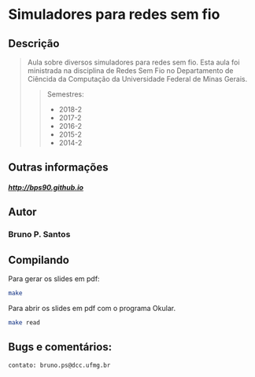 Simuladores para redes sem fio
=====================================
## Descrição

> Aula sobre diversos simuladores para redes sem fio.
> Esta aula foi ministrada na disciplina de Redes Sem Fio no Departamento de Ciêncida da Computação da Universidade Federal de Minas Gerais.
> > Semestres:
> > * 2018-2
> > * 2017-2
> > * 2016-2
> > * 2015-2
> > * 2014-2

## Outras informações

##### http://bps90.github.io

## Autor
### Bruno P. Santos

## Compilando

Para gerar os slides em pdf:

```sh
make
```

Para abrir os slides em pdf com o programa Okular.

```sh
make read
```

## Bugs e comentários:

```sh
contato: bruno.ps@dcc.ufmg.br
```
